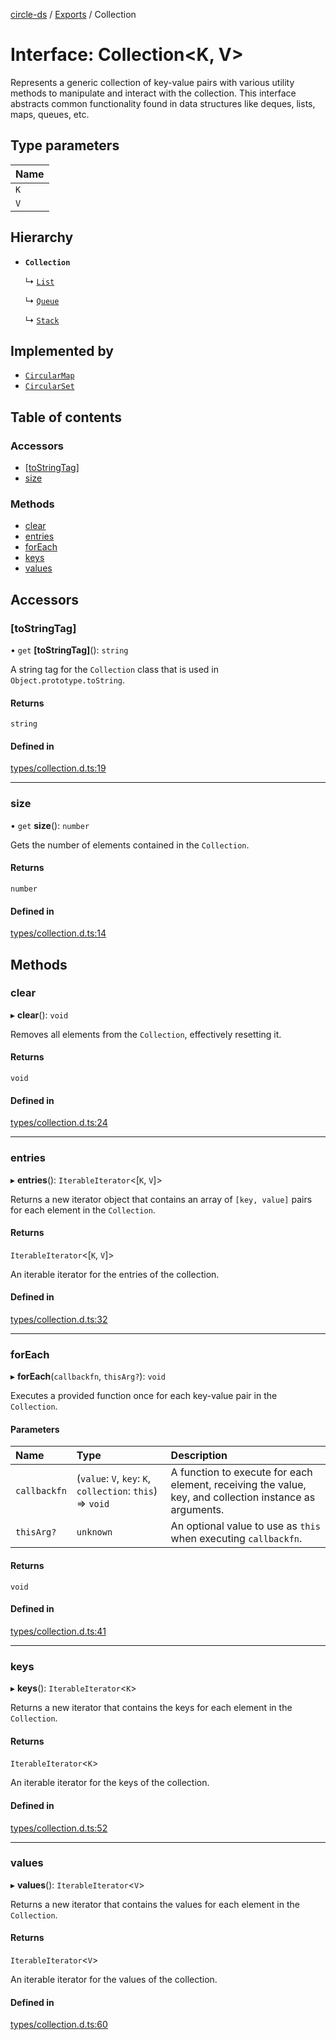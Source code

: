 [circle-ds](../README.md) / [Exports](../modules.md) / Collection

# Interface: Collection\<K, V\>

Represents a generic collection of key-value pairs with various utility methods
to manipulate and interact with the collection. This interface abstracts common
functionality found in data structures like deques, lists, maps, queues, etc.

## Type parameters

| Name |
| :------ |
| `K` |
| `V` |

## Hierarchy

- **`Collection`**

  ↳ [`List`](List.md)

  ↳ [`Queue`](Queue.md)

  ↳ [`Stack`](Stack.md)

## Implemented by

- [`CircularMap`](../classes/CircularMap.md)
- [`CircularSet`](../classes/CircularSet.md)

## Table of contents

### Accessors

- [[toStringTag]](Collection.md#[tostringtag])
- [size](Collection.md#size)

### Methods

- [clear](Collection.md#clear)
- [entries](Collection.md#entries)
- [forEach](Collection.md#foreach)
- [keys](Collection.md#keys)
- [values](Collection.md#values)

## Accessors

### [toStringTag]

• `get` **[toStringTag]**(): `string`

A string tag for the `Collection` class that is used in `Object.prototype.toString`.

#### Returns

`string`

#### Defined in

[types/collection.d.ts:19](https://github.com/havelessbemore/circle-ds/blob/33e7292/src/types/collection.d.ts#L19)

___

### size

• `get` **size**(): `number`

Gets the number of elements contained in the `Collection`.

#### Returns

`number`

#### Defined in

[types/collection.d.ts:14](https://github.com/havelessbemore/circle-ds/blob/33e7292/src/types/collection.d.ts#L14)

## Methods

### clear

▸ **clear**(): `void`

Removes all elements from the `Collection`, effectively resetting it.

#### Returns

`void`

#### Defined in

[types/collection.d.ts:24](https://github.com/havelessbemore/circle-ds/blob/33e7292/src/types/collection.d.ts#L24)

___

### entries

▸ **entries**(): `IterableIterator`\<[`K`, `V`]\>

Returns a new iterator object that contains an array of `[key, value]`
pairs for each element in the `Collection`.

#### Returns

`IterableIterator`\<[`K`, `V`]\>

An iterable iterator for the entries of the collection.

#### Defined in

[types/collection.d.ts:32](https://github.com/havelessbemore/circle-ds/blob/33e7292/src/types/collection.d.ts#L32)

___

### forEach

▸ **forEach**(`callbackfn`, `thisArg?`): `void`

Executes a provided function once for each key-value pair in the `Collection`.

#### Parameters

| Name | Type | Description |
| :------ | :------ | :------ |
| `callbackfn` | (`value`: `V`, `key`: `K`, `collection`: `this`) => `void` | A function to execute for each element, receiving the value, key, and collection instance as arguments. |
| `thisArg?` | `unknown` | An optional value to use as `this` when executing `callbackfn`. |

#### Returns

`void`

#### Defined in

[types/collection.d.ts:41](https://github.com/havelessbemore/circle-ds/blob/33e7292/src/types/collection.d.ts#L41)

___

### keys

▸ **keys**(): `IterableIterator`\<`K`\>

Returns a new iterator that contains the keys for each element
in the `Collection`.

#### Returns

`IterableIterator`\<`K`\>

An iterable iterator for the keys of the collection.

#### Defined in

[types/collection.d.ts:52](https://github.com/havelessbemore/circle-ds/blob/33e7292/src/types/collection.d.ts#L52)

___

### values

▸ **values**(): `IterableIterator`\<`V`\>

Returns a new iterator that contains the values for each element
in the `Collection`.

#### Returns

`IterableIterator`\<`V`\>

An iterable iterator for the values of the collection.

#### Defined in

[types/collection.d.ts:60](https://github.com/havelessbemore/circle-ds/blob/33e7292/src/types/collection.d.ts#L60)
